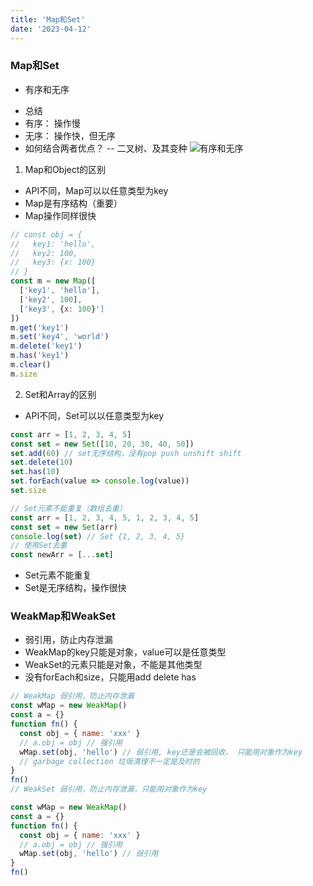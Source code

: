 ```yaml
---
title: 'Map和Set'
date: '2023-04-12'
---
```

### Map和Set
* 有序和无序
 - 总结
  - 有序： 操作慢
  - 无序： 操作快，但无序
  - 如何结合两者优点？ -- 二叉树、及其变种
![有序和无序](/images/有序和无序.png)
1. Map和Object的区别
* API不同，Map可以以任意类型为key
* Map是有序结构（重要）
* Map操作同样很快
```js
// const obj = {
//   key1: 'hello',
//   key2: 100,
//   key3: {x: 100}
// }
const m = new Map([
  ['key1', 'hello'],
  ['key2', 100],
  ['key3', {x: 100}']
])
m.get('key1')
m.set('key4', 'world')
m.delete('key1')
m.has('key1')
m.clear()
m.size
```
2. Set和Array的区别
* API不同，Set可以以任意类型为key
```js
const arr = [1, 2, 3, 4, 5]
const set = new Set([10, 20, 30, 40, 50])
set.add(60) // set无序结构，没有pop push unshift shift
set.delete(10)
set.has(10)
set.forEach(value => console.log(value))
set.size

// Set元素不能重复（数组去重）
const arr = [1, 2, 3, 4, 5, 1, 2, 3, 4, 5]
const set = new Set(arr)
console.log(set) // Set {1, 2, 3, 4, 5}
// 使用Set去重
const newArr = [...set]
```
* Set元素不能重复
* Set是无序结构，操作很快

### WeakMap和WeakSet
* 弱引用，防止内存泄漏
* WeakMap的key只能是对象，value可以是任意类型
* WeakSet的元素只能是对象，不能是其他类型
* 没有forEach和size，只能用add delete has
```js
// WeakMap 弱引用，防止内存泄漏
const wMap = new WeakMap()
const a = {}
function fn() {
  const obj = { name: 'xxx' }
  // a.obj = obj // 强引用
  wMap.set(obj, 'hello') // 弱引用, key还是会被回收， 只能用对象作为key
  // garbage collection 垃圾清理不一定是及时的
}
fn()
// WeakSet 弱引用，防止内存泄漏，只能用对象作为key

const wMap = new WeakMap()
const a = {}
function fn() {
  const obj = { name: 'xxx' }
  // a.obj = obj // 强引用
  wMap.set(obj, 'hello') // 弱引用
}
fn()
```
```